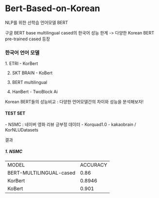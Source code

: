 # Bert-Based-on-Korean

NLP를 위한 선학습 언어모델 BERT

구글 BERT base multilingual cased의 한국어 성능 한계 -> 다양한 Korean BERT pre-trained cased 등장

<h3>한국어 언어 모델</h3>
1. ETRI - KorBert</br>

2. SKT BRAIN - KoBert</br>

3. BERT multilingual</br>

4. HanBert - TwoBlock Ai</br>


Korean BERT들의 성능비교 : 다양한 언어모델간의 차이와 성능을 분석해보자!

<h4>TEST SET</h4>
- NSMC : 네이버 영화 리뷰 긍부정 데이터 
- Korquad1.0
- kakaobrain / KorNLUDatasets

결과 

<h5>1. NSMC</h5>
<table>
  <tr>
    <td>MODEL</td><td>ACCURACY</td>
  </tr>
  <tr>
    <td>BERT-MULTILINGUAL-cased</td><td>0.86</td>
  </tr>
  <tr>
    <td>KorBert</td><td>0.8946</td>
  </tr>
  <tr>
    <td>KoBert</td><td>0.901</td>
  </tr>
</table>
